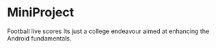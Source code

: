 # MiniProject
Football live scores 
Its just a college endeavour aimed at enhancing the Android fundamentals.
